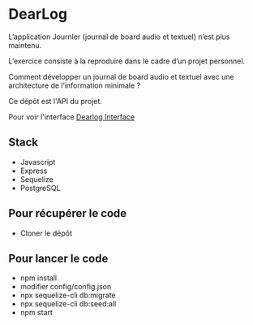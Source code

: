 # DearLog

L’application Journler (journal de board audio et textuel) n’est plus maintenu.

L’exercice consiste à la reproduire dans le cadre d’un projet personnel.

Comment développer un journal de board audio et textuel avec une architecture de l’information minimale ?

Ce dépôt est l'API du projet.

Pour voir l'interface [Dearlog Interface](https://github.com/nablanerd/dearlog-webapp)


## Stack

- Javascript
- Express
- Sequelize
- PostgreSQL

## Pour récupérer le code

- Cloner le dépôt

## Pour lancer le code

- npm install
- modifier config/config.json
- npx sequelize-cli db:migrate
- npx sequelize-cli db:seed:all
- npm start

